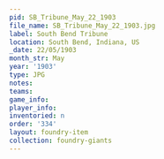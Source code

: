 ```yaml
---
pid: SB_Tribune_May_22_1903
file_name: SB_Tribune_May_22_1903.jpg
label: South Bend Tribune
location: South Bend, Indiana, US
_date: 22/05/1903
month_str: May
year: '1903'
type: JPG
notes: 
teams: 
game_info: 
player_info: 
inventoried: n
order: '334'
layout: foundry-item
collection: foundry-giants
---
```

